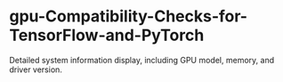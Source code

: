 # gpu-Compatibility-Checks-for-TensorFlow-and-PyTorch
Detailed system information display, including GPU model, memory, and driver version.
